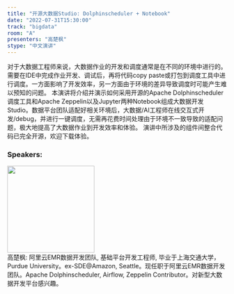 ```yaml
---
title: "开源大数据Studio: Dolphinscheduler + Notebook"
date: "2022-07-31T15:30:00"
track: "bigdata"
room: "A"
presenters: "高楚枫"
stype: "中文演讲"
---
```

对于大数据工程师来说，大数据作业的开发和调度通常是在不同的环境中进行的。需要在IDE中完成作业开发、调试后，再将代码copy paste或打包到调度工具中进行调度。一方面影响了开发效率，另一方面由于环境的差异导致调度时可能产生难以预知的问题。
本演讲将介绍并演示如何采用开源的Apache Dolphinscheduler调度工具和Apache Zeppelin以及Jupyter两种Notebook组成大数据开发Studio。数据平台团队适配好相关环境后，大数据/AI工程师在线交互式开发/debug，并进行一键调度，无需再花费时间处理由于环境不一致导致的适配问题，极大地提高了大数据作业到开发效率和体验。
演讲中所涉及的组件间整合代码已完全开源，欢迎下载体验。
 ### Speakers: 
 <img src="images/speaker/1069.png" width="200" /><br>高楚枫: 阿里云EMR数据开发团队, 基础平台开发工程师, 毕业于上海交通大学，Purdue University。ex-SDE@Amazon, Seattle。现任职于阿里云EMR数据开发团队。Apache Dolphinscheduler, Airflow, Zeppelin Contributor。对新型大数据开发平台感兴趣。

 